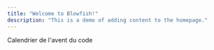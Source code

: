 ```yaml
---
title: "Welcome to Blowfish!"
description: "This is a demo of adding content to the homepage."
---
```

Calendrier de l'avent du code